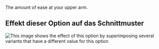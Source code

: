 The amount of ease at your upper arm.

## Effekt dieser Option auf das Schnittmuster

![This image shows the effect of this option by superimposing several variants that have a different value for this option](huey_bicepsease_sample.svg "Effect of this option on the pattern")
